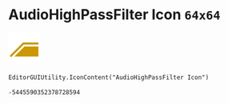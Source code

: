 # AudioHighPassFilter Icon `64x64`
<img src="/img/AudioHighPassFilter%20Icon.png" width=64 height=64>

``` CSharp
EditorGUIUtility.IconContent("AudioHighPassFilter Icon")
```
```
-5445590352378728594
```

